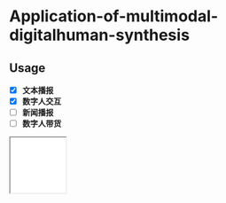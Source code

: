 # Application-of-multimodal-digitalhuman-synthesis
## Usage
- [x] **文本播报**
- [x] **数字人交互**
- [ ] **新闻播报**
- [ ] **数字人带货**
<iframe height=100 width=100 src="gif https://sm.ms/image/sWr3HIxeJuOtLo9">
## 1 Install
Tested on Ubuntu 20.04, Python3.10, Pytorch 1.12 and CUDA 11.3
### 1.1 Clone the project
```bash
git clone https://github.com/Crossroadscodes/Application-of-multimodal-digitalhuman-synthesis.git
cd Application-of-multimodal-digitalhuman-synthesis
```
### 1.2 Install dependency
```bash
conda create -n nerfstream python=3.10
conda activate nerfstream
conda install pytorch==1.12.1 torchvision==0.13.1 cudatoolkit=11.3 -c pytorch
pip install -r requirements.txt
pip install "git+https://github.com/facebookresearch/pytorch3d.git"
pip install tensorflow-gpu==2.8.0
pip install --upgrade "protobuf<=3.20.1"
```
## 2 Start
```bash
export HF_ENDPOINT=https://hf-mirror.com
python app.py --listenport 6006 --transport webrtc
```

